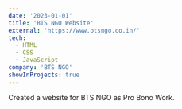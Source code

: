 ```yaml
---
date: '2023-01-01'
title: 'BTS NGO Website'
external: 'https://www.btsngo.co.in/'
tech:
  - HTML
  - CSS
  - JavaScript
company: 'BTS NGO'
showInProjects: true
---
```


Created a website for BTS NGO as Pro Bono Work.

